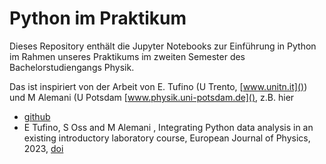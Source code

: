 # Python im Praktikum

Dieses Repository enthält die Jupyter Notebooks zur Einführung in Python im Rahmen unseres Praktikums im zweiten Semester des Bachelorstudiengangs Physik.

Das ist inspiriert von der Arbeit von  E. Tufino (U Trento, [www.unitn.it]()) und  M Alemani (U Potsdam [www.physik.uni-potsdam.de](), z.B. hier

*  [github](https://github.com/etufino/Jupyter-Notebooks-in-Lab-Course-Uni-Potsdam)
* E Tufino, S Oss and M Alemani , Integrating Python data analysis in an existing introductory laboratory course, European Journal of Physics, 2023, [doi](https://iopscience.iop.org/article/10.1088/1361-6404/ad4fcc/meta)